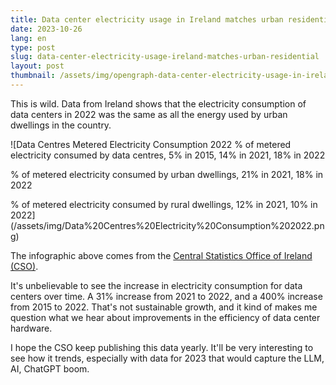 ```yaml
---
title: Data center electricity usage in Ireland matches urban residential
date: 2023-10-26
lang: en
type: post
slug: data-center-electricity-usage-ireland-matches-urban-residential
layout: post
thumbnail: /assets/img/opengraph-data-center-electricity-usage-in-ireland-matches-urban-residential.png
---
```


This is wild. Data from Ireland shows that the electricity consumption of data centers in 2022 was the same as all the energy used by urban dwellings in the country.

![Data Centres Metered Electricity Consumption 2022
% of metered electricity consumed by data centres, 5% in 2015, 14% in 2021, 18% in 2022

% of metered electricity consumed by urban dwellings, 21% in 2021, 18% in 2022

% of metered electricity consumed by rural dwellings, 12% in 2021, 10% in 2022](/assets/img/Data%20Centres%20Electricity%20Consumption%202022.png)

The infographic above comes from the [Central Statistics Office of Ireland (CSO)](https://www.cso.ie/en/releasesandpublications/ep/p-dcmec/datacentresmeteredelectricityconsumption2022/).

It's unbelievable to see the increase in electricity consumption for data centers over time. A 31% increase from 2021 to 2022, and a 400% increase from 2015 to 2022. That's not sustainable growth, and it kind of makes me question what we hear about improvements in the efficiency of data center hardware.

I hope the CSO keep publishing this data yearly. It'll be very interesting to see how it trends, especially with data for 2023 that would capture the LLM, AI, ChatGPT boom.
